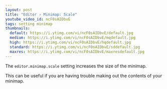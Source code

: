 ```yaml
---
layout: post
title: "Editor › Minimap: Scale"
youtube_video_id: ncF0sAIDbvE
tags: setting minimap
thumbnails:
  default: https://i.ytimg.com/vi/ncF0sAIDbvE/default.jpg
  medium: https://i.ytimg.com/vi/ncF0sAIDbvE/mqdefault.jpg
  high: https://i.ytimg.com/vi/ncF0sAIDbvE/hqdefault.jpg
  standard: https://i.ytimg.com/vi/ncF0sAIDbvE/sddefault.jpg
  maxres: https://i.ytimg.com/vi/ncF0sAIDbvE/maxresdefault.jpg
---
```


The `editor.minimap.scale` setting increases the size of the minimap.

This can be useful if you are having trouble making out the contents of your minimap.
